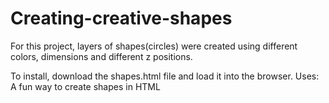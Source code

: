 # Creating-creative-shapes
For this project, layers of shapes(circles) were created using different colors, dimensions and different z positions.

To install, download the shapes.html file and load it into the browser.
Uses: A fun way to create shapes in HTML
